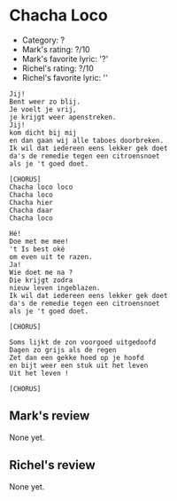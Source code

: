 # Chacha Loco

 * Category: ?
 * Mark's rating: ?/10
 * Mark's  favorite lyric: '?'
 * Richel's rating: ?/10
 * Richel's favorite lyric: ''

```
Jij!
Bent weer zo blij.
Je voelt je vrij,
je krijgt weer apenstreken.
Jij!
kom dicht bij mij
en dan gaan wij alle taboes doorbreken.
Ik wil dat iedereen eens lekker gek doet
da's de remedie tegen een citroensnoet
als je 't goed doet.

[CHORUS]
Chacha loco loco
Chacha loco
Chacha hier
Chacha daar
Chacha loco

Hé!
Doe met me mee!
't Is best oké
om even uit te razen.
Ja!
Wie doet me na ?
Die krijgt zodra
nieuw leven ingeblazen.
Ik wil dat iedereen eens lekker gek doet
da's de remedie tegen een citroensnoet
als je 't goed doet.

[CHORUS]

Soms lijkt de zon voorgoed uitgedoofd
Dagen zo grijs als de regen
Zet dan een gekke hoed op je hoofd
en bijt weer een stuk uit het leven
Uit het leven !

[CHORUS]
```

## Mark's review

None yet.

## Richel's review

None yet.

